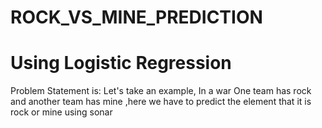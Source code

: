 # ROCK_VS_MINE_PREDICTION
# Using Logistic Regression
Problem Statement is:
Let's take an example, In a war One team has rock and another team has mine ,here we have to predict the element that it is rock or mine using sonar 
